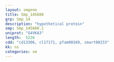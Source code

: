 ```yaml
---
layout: smgene
title: Smp_145680
grp: Smp_14
description: "hypothetical protein"
smp: Smp_145680.1
uniprot: "G4VKA3"
length:  5226
cdd: "cd13306, cl17171, pfam00169, smart00233"
kk: ns
categories: sm
---
```

